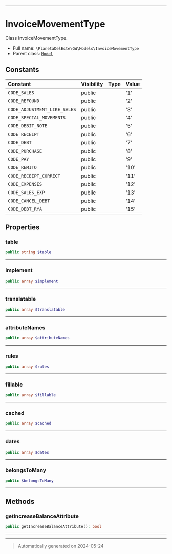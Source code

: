 ***

# InvoiceMovementType

Class InvoiceMovementType.



* Full name: `\PlanetaDelEste\GW\Models\InvoiceMovementType`
* Parent class: [`Model`](../../../Model.md)


## Constants

| Constant | Visibility | Type | Value |
|:---------|:-----------|:-----|:------|
|`CODE_SALES`|public| |&#039;1&#039;|
|`CODE_REFOUND`|public| |&#039;2&#039;|
|`CODE_ADJUSTMENT_LIKE_SALES`|public| |&#039;3&#039;|
|`CODE_SPECIAL_MOVEMENTS`|public| |&#039;4&#039;|
|`CODE_DEBIT_NOTE`|public| |&#039;5&#039;|
|`CODE_RECEIPT`|public| |&#039;6&#039;|
|`CODE_DEBT`|public| |&#039;7&#039;|
|`CODE_PURCHASE`|public| |&#039;8&#039;|
|`CODE_PAY`|public| |&#039;9&#039;|
|`CODE_REMITO`|public| |&#039;10&#039;|
|`CODE_RECEIPT_CORRECT`|public| |&#039;11&#039;|
|`CODE_EXPENSES`|public| |&#039;12&#039;|
|`CODE_SALES_EXP`|public| |&#039;13&#039;|
|`CODE_CANCEL_DEBT`|public| |&#039;14&#039;|
|`CODE_DEBT_RYA`|public| |&#039;15&#039;|

## Properties


### table



```php
public string $table
```






***

### implement



```php
public array $implement
```






***

### translatable



```php
public array $translatable
```






***

### attributeNames



```php
public array $attributeNames
```






***

### rules



```php
public array $rules
```






***

### fillable



```php
public array $fillable
```






***

### cached



```php
public array $cached
```






***

### dates



```php
public array $dates
```






***

### belongsToMany



```php
public $belongsToMany
```






***

## Methods


### getIncreaseBalanceAttribute



```php
public getIncreaseBalanceAttribute(): bool
```












***


***
> Automatically generated on 2024-05-24
